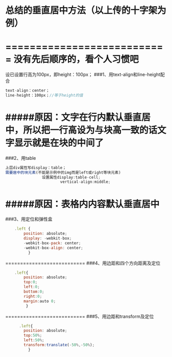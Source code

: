 # 总结的垂直居中方法（以上传的十字架为例）
===========================
没有先后顺序的，看个人习惯吧
===========================
设已设置行高为100px，即height：100px；
###1、用text-align和line-height配合  
```javascript
text-align：center；
line-height：100px；//等于height的值
```   
#####原因：文字在行内默认垂直居中，所以把一行高设为与块高一致的话文字显示就是在块的中间了
===========================
###2、用table  
```javascript
上层div属性写display：table；
需要居中的块元素(不能是示例中的img而是left或right等块元素)  
                设置属性display:table-cell;
                        vertical-align:middle;
```  
#####原因：表格内内容默认垂直居中
===========================
###3、用定位和弹性盒 
```javascript
    .left {
        position: absolute;
        display: -webkit-box;
        -webkit-box-pack: center;
        -webkit-box-align: center;
          }
``` 
===========================
###4、用边距和四个方向距离及定位
```javascript
    .left{
        position: absolute;
        top:0;
        left:0;
        bottom:0;
        right:0;
        margin:auto 0;
         } 
``` 
===========================
###5、用边距和transform及定位
```javascript
      .left{
        position: absolute;
        top:50%;
        left:50%;
        transform:translate(-50%,-50%);
          }
``` 
